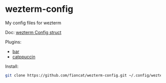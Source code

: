 # wezterm-config

My config files for wezterm

Doc: [wezterm Config struct](https://wezfurlong.org/wezterm/config/lua/config/index.html)

Plugins:

- [bar](https://github.com/nekowinston/wezterm-bar)
- [catppuccin](https://github.com/catppuccin/wezterm)

Install:

```bash
git clone https://github.com/fioncat/wezterm-config.git ~/.config/wezterm
```

